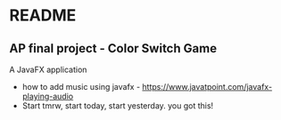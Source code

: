 # README
## AP final project - Color Switch Game

A JavaFX application

- how to add music using javafx -   https://www.javatpoint.com/javafx-playing-audio
- Start tmrw, start today, start yesterday. you got this!

